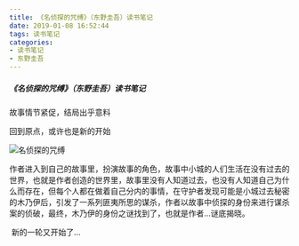 ```yaml
---
title: 《名侦探的咒缚》（东野圭吾）读书笔记
date: 2019-01-08 16:52:44
tags: 读书笔记
categories: 
- 读书笔记
- 东野圭吾
---
```


##### 《名侦探的咒缚》（东野圭吾）读书笔记

故事情节紧促，结局出乎意料

回到原点，或许也是新的开始

![名侦探的咒缚](m.jpg)

​        作者进入到自己的故事里，扮演故事的角色，故事中小城的人们生活在没有过去的世界，也就是作者创造的世界里，故事里没有人知道过去，也没有人知道自己为什么而存在，但每个人都在做着自己分内的事情，在守护者发现可能是小城过去秘密的木乃伊后，引发了一系列匪夷所思的谋杀，作者以故事中侦探的身份来进行谋杀案的侦破，最终，木乃伊的身份之谜找到了，也就是作者...谜底揭晓。

​        新的一轮又开始了...